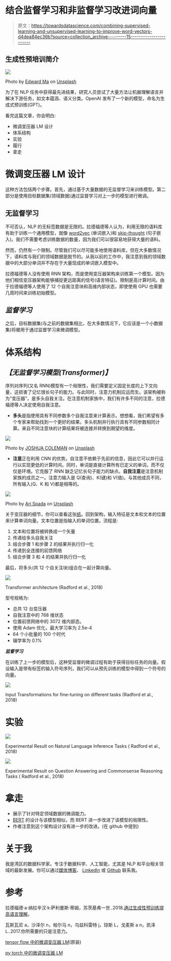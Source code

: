 # 结合监督学习和非监督学习改进词向量

> 原文：<https://towardsdatascience.com/combining-supervised-learning-and-unsupervised-learning-to-improve-word-vectors-d4dea84ec36b?source=collection_archive---------15----------------------->

## 生成性预培训简介

![](img/87edc51832affd44e75cdad3ba13833b.png)

Photo by [Edward Ma](https://unsplash.com/@makcedward?utm_source=medium&utm_medium=referral) on [Unsplash](https://unsplash.com?utm_source=medium&utm_medium=referral)

为了在 NLP 任务中获得最先进结果，研究人员尝试了大量方法让机器理解语言并解决下游任务，如文本蕴涵、语义分类。OpenAI 发布了一个新的模型，命名为生成式预训练(GPT)。

看完这篇文章，你会明白:

*   微调变压器 LM 设计
*   体系结构
*   实验
*   履行
*   拿走

# 微调变压器 LM 设计

这种方法包括两个步骤。首先，通过基于大量数据的无监督学习来训练模型。第二部分是使用目标数据集(领域数据)通过监督学习对上一步的模型进行微调。

## 无监督学习

不可否认，NLP 的无标签数据是无限的。拉德福德等人认为，利用无限的语料库有助于训练一个通用模型，就像 [word2vec](/3-silver-bullets-of-word-embedding-in-nlp-10fa8f50cc5a) (单词嵌入)和 [skip-thought](/transforming-text-to-sentence-embeddings-layer-via-some-thoughts-b77bed60822c) (句子嵌入)。我们不需要考虑训练数据的数量，因为我们可以很容易地获得大量的语料。

然而，仍然有一个限制。尽管我们可以尽可能多地使用语料库，但在大多数情况下，语料库与我们的领域数据是脱节的。从我以前的工作中，我注意到我的领域数据中的大部分单词并不存在于大量现成的单词嵌入模型中。

拉德福德等人没有使用 RNN 架构，而是使用变压器架构来训练第一个模型。因为他们相信变压器架构能够捕捉更远距离的信号(语言特征)。限制是高计算时间。由于拉德福德等人使用了 12 个自我注意块和高维内部状态，即使使用 GPU 也需要几周时间来训练初始模型。

## ***监督学习***

之后，目标数据集(与之前的数据集相比，在大多数情况下，它应该是一个小数据集)将被用于通过监督学习来微调模型。

# 体系结构

## ***【无监督学习模型(Transformer)】***

序列对序列(又名 RNN)模型有一个局限性，我们需要定义固定长度的上下文向量，这损害了记忆很长句子的能力。与此同时，注意力机制应运而生。该架构被称为“变压器”，是多头自我关注。在注意机制家族中，我们有许多不同的注意，拉德福德等人决定使用自我注意。

*   **多头**是指使用具有不同参数多个自我注意来计算表示。想想看，我们希望有多个专家来帮助找到一个更好的结果。多头机制并行执行具有不同参数相同计算。来自不同注意块的计算结果将被连接并转换到期望的维度。

![](img/3c3bb9f99cdb5b5683dd85b30dc47f1d.png)

Photo by [JOSHUA COLEMAN](https://unsplash.com/@joshstyle?utm_source=medium&utm_medium=referral) on [Unsplash](https://unsplash.com?utm_source=medium&utm_medium=referral)

*   **注意**正在利用 CNN 的优势。自注意不依赖于先前的信息，因此它可以并行运行以实现更低的计算时间。同时，单词是直接计算所有已定义的单词，而不仅仅是环境。它克服了 RNN 缺乏记忆长句子能力的缺点。**自我注意**是注意机制家族的成员之一。注意力输入是 Q(查询)、K(键)和 V(值)。与其他成员不同，所有输入(Q、K 和 V)都是相等的。

![](img/91358efeb7e88255e8cd91b4ddc283a3.png)

Photo by [Ari Spada](https://unsplash.com/@ari_spada?utm_source=medium&utm_medium=referral) on [Unsplash](https://unsplash.com?utm_source=medium&utm_medium=referral)

关于变压器的细节，你可以查看这张[纸](http://papers.nips.cc/paper/7181-attention-is-all-you-need.pdf)。回到架构，输入特征是文本和文本的位置来计算单词向量。文本位置是指输入的单词位置。流程是:

1.  文本和位置将被转换成一个矢量
2.  传递给多头自我关注
3.  结合步骤 1 和步骤 2 的结果并执行归一化
4.  传递到全连接的前馈网络
5.  结合步骤 3 和 4 的结果并执行归一化

最后，将多头(共 12 个自关注块)组合在一起计算向量。

![](img/c31388070fc2ccb49ee522b60460662f.png)

Transformer architecture (Radford et al., 2018)

型号规格为:

*   总共 12 台变压器
*   自我注意中的 768 维状态
*   位置前馈网络中的 3072 维内部态。
*   使用 Adam 优化，最大学习率为 2.5e-4
*   64 个小批量的 100 个时代
*   辍学率为 0.1%

***监督学习***

在训练了上一步的模型后，这种受监督的微调过程有助于获得目标任务的向量。假设输入是带有标签的输入符号序列，我们可以从预先训练的模型中得到一个符号的向量。

![](img/22bbfcd89af7d86d272ee992a376edcf.png)

Input Transformations for fine-tuning on different tasks (Radford et al., 2018)

# 实验

![](img/222a8949fe63f0b5700037f37b130fa6.png)

Experimental Result on Natural Language Inference Tasks ( Radford et al., 2018)

![](img/ba31fb9689f7071a380129e1a5df6ae2.png)

Experimental Result on Question Answering and Commonsense Reasoning Tasks ( Radford et al., 2018)

# 拿走

*   展示了针对特定领域数据的微调能力。
*   [BERT](/how-bert-leverage-attention-mechanism-and-transformer-to-learn-word-contextual-relations-5bbee1b6dbdb) 的设计与该模型相似，而 BERT 进一步改进了该模型的局限性。
*   作者注意到这个架构设计没有进一步的改进。(在 github 中提到)

# 关于我

我是湾区的数据科学家。专注于数据科学、人工智能，尤其是 NLP 和平台相关领域的最新发展。你可以通过[媒体博客](http://medium.com/@makcedward/)、 [LinkedIn](https://www.linkedin.com/in/edwardma1026) 或 [Github](https://github.com/makcedward) 联系我。

# 参考

拉德福德·a·纳拉辛汉·k·萨利曼斯·蒂姆，苏茨基弗一世..2018.[通过生成性预训练提高语言理解](https://s3-us-west-2.amazonaws.com/openai-assets/research-covers/language-unsupervised/language_understanding_paper.pdf)。

瓦斯瓦尼 a，沙泽尔 n，帕尔马 n，乌兹科雷特 j，琼斯 L，戈麦斯 a n，凯泽 L..2017.你所需要的只是注意力。

[tensor flow 中的微调变压器 LM](https://github.com/openai/finetune-transformer-lm)(原装)

[py torch 中的微调变压器 LM](https://github.com/huggingface/pytorch-openai-transformer-lm)